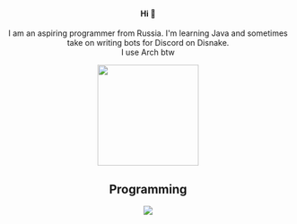 <h4 align="center">Hi 👋</h4>
<p align="center">
  I am an aspiring programmer from Russia. I'm learning Java and sometimes take on writing bots for Discord on Disnake.<br>
  I use Arch btw <br>
</p>

<div align="center" style="display: flex; justify-content: center; gap: 20px; flex-wrap: wrap; align-items: flex-start;">
  <a href="https://github.com/maseckt">
    <img height="180" src="https://github-readme-stats.vercel.app/api?username=maseckt&show_icons=true&theme=gruvbox" />
  </a>
</div>

<h2 align="center">Programming</h2>
<p align="center">
  <a>
    <img src="https://skillicons.dev/icons?i=arch,java,py,cpp" />
  </a>
</p>
